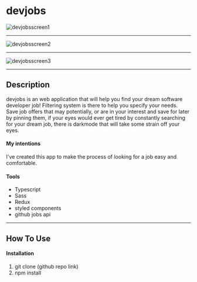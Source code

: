 # devjobs

![devjobsscreen1](https://user-images.githubusercontent.com/46655309/112963910-20450880-9148-11eb-8d58-8f6804e66d9e.JPG)



---



![devjobsscreen2](https://user-images.githubusercontent.com/46655309/112963917-22a76280-9148-11eb-921c-f6060db83c8b.JPG)




---



![devjobsscreen3](https://user-images.githubusercontent.com/46655309/112963931-24712600-9148-11eb-84f1-a89699486efe.JPG)




---


## Description

devjobs is an web application that will help you find your dream software developer job! Filtering system is there to help you specify your needs. Save job offers that may potentially, or are in your interest and save for later by pinning them, if your eyes would ever get tired by constantly searching for your dream job, there is darkmode that will take some strain off your eyes.

#### My intentions

I've created this app to make the process of looking for a job easy and comfortable.

#### Tools

- Typescript
- Sass
- Redux
- styled components
- github jobs api

---

## How To Use


#### Installation

1. git clone (github repo link)
2. npm install 

